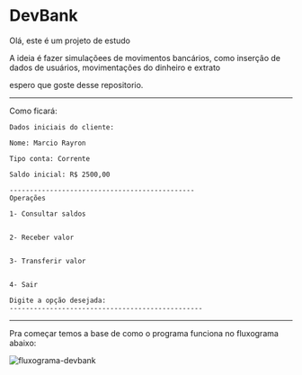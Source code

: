 # DevBank
Olá, este é um projeto de estudo

A ideia é fazer simulaçõees de movimentos bancários, como inserção de dados de usuários,
movimentações do dinheiro e extrato

espero que goste desse repositorio.

---

Como ficará:

 ```
Dados iniciais do cliente:

Nome: Marcio Rayron

Tipo conta: Corrente

Saldo inicial: R$ 2500,00

----------------------------------------------
Operações

1- Consultar saldos


2- Receber valor


3- Transferir valor


4- Sair

Digite a opção desejada:
------------------------------------------------
 ```
--------------------------------------------------------------------------------------------------------------------
Pra começar temos a base de como o programa funciona no fluxograma abaixo:

![fluxograma-devbank](https://github.com/marciorayron/DevBank/assets/101139453/c6cb2614-bf46-4f2e-9daf-217e0d95746a)
